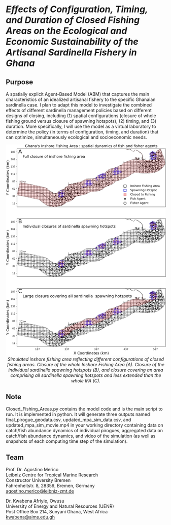 
# *Effects of Configuration, Timing, and Duration of Closed Fishing Areas on the Ecological and Economic Sustainability of the Artisanal Sardinella Fishery in Ghana*

## Purpose 
A spatially explicit Agent-Based Model (ABM) that captures the main characteristics of an idealized artisanal fishery to the specific Ghanaian sardinella case. I plan to adapt this model to investigate the combined effects of different sardinella management policies based on different designs of closing, including (1) spatial configurations (closure of whole fishing ground versus closure of spawning hotspots), (2) timing, and (3) duration. More specifically, I will use the model as a virtual laboratory to determine the policy (in terms of configuration, timing, and duration) that can optimize, simultaneously ecological and socioeconomic needs. 
		
<p align="center">
   <img src="Figure.png" width="650">
   <br>      
      <em>  Simulated inshore fishing area reflecting different configurations of closed fishing areas. Closure of the whole Inshore Fishing Area (A). Closure of the individual sardinella spawning hotspots (B), and closure covering an area comprising all sardinella spawning hotspots and less extended than the whole IFA (C).  </em>   
</p>

## Note
Closed_Fishing_Areas.py contains the model code and is the main script to run. It is implemented in python. It will generate three outputs named final_pirogue_geodata.csv, updated_mpa_sim_data.csv, and updated_mpa_sim_movie.mp4 in your working directory containing data on catch/fish abundance dynamics of individual pirogues, aggregated data on catch/fish abundance dynamics, and video of the simulation (as well as snapshots of each computing time step of the simulation).

## Team

Prof. Dr. Agostino Merico \
Leibniz Centre for Tropical Marine Research \
Constructor University Bremen \
Fahrenheitstr. 8, 28359, Bremen, Germany   
agostino.merico@leibniz-zmt.de

Dr. Kwabena Afriyie, Owusu \
University of Energy and Natural Resources (UENR) \
Post Office Box 214, Sunyani Ghana, West Africa        
kwabena@aims.edu.gh 
	

